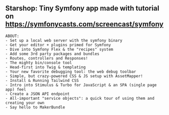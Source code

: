 Starshop: Tiny Symfony app made with tutorial on https://symfonycasts.com/screencast/symfony
--------------------------------------------------------------------------------------------
    ABOUT:
    - Set up a local web server with the symfony binary
    - Get your editor + plugins primed for Symfony
    - Dive into Symfony Flex & the "recipes" system
    - Add some 3rd party packages and bundles
    - Routes, controllers and Responses!
    - The mighty bin/console tool
    - Head-first into Twig & templating
    - Your new favorite debugging tool: the web debug toolbar
    - Simple, but crazy-powered CSS & JS setup with AssetMapper!
    - Install & Running Tailwind CSS
    - Intro into Stimulus & Turbo for JavaScript & an SPA (single page app) feel
    - Create a JSON API endpoint
    - All-important "service objects": a quick tour of using them and creating your own
    - Say hello to MakerBundle

